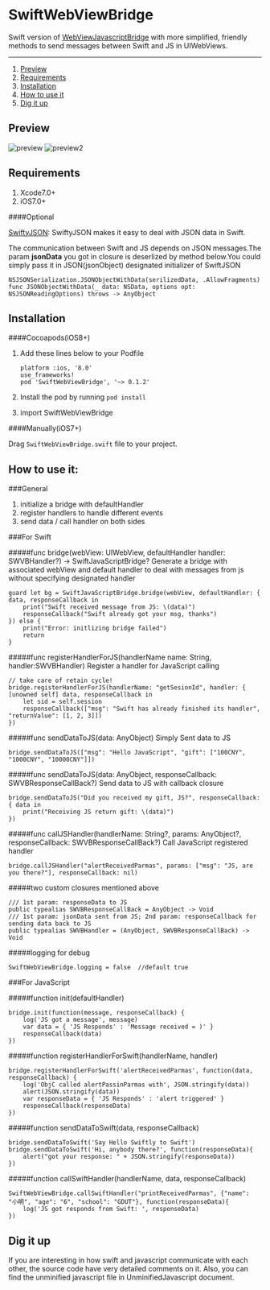 # SwiftWebViewBridge

Swift version of [WebViewJavascriptBridge](https://github.com/marcuswestin/WebViewJavascriptBridge) with more simplified, friendly methods to send messages between Swift and JS in UIWebViews.

---
1. [Preview](#1)
2. [Requirements](#2)
3. [Installation](#3)
4. [How to use it](#4)
5. [Dig it up](#5)

<h2 id="1">Preview</h2>

![preview](http://ww1.sinaimg.cn/mw690/9161297cgw1f1kurzma50j209e0go75w.jpg)
![preview2](http://ww1.sinaimg.cn/mw690/9161297cgw1f1kurzyeykj20ka0btwgz.jpg)

<h2 id="2">Requirements</h2>

1. Xcode7.0+
2. iOS7.0+

####Optional

[SwiftyJSON](https://github.com/SwiftyJSON/SwiftyJSON): SwiftyJSON makes it easy to deal with JSON data in Swift.

The communication between Swift and JS depends on JSON messages.The param **jsonData** you got in closure is deserlized by method below.You could simply pass it in JSON(jsonObject) designated initializer of SwiftJSON


	NSJSONSerialization.JSONObjectWithData(serilizedData, .AllowFragments)
	func JSONObjectWithData(_ data: NSData, options opt: NSJSONReadingOptions) throws -> AnyObject


<h2 id="3">Installation</h2>

####Cocoapods(iOS8+)

1. Add these lines below to your Podfile 

	```
	platform :ios, '8.0'
	use_frameworks!	
	pod 'SwiftWebViewBridge', '~> 0.1.2'
	```
2. Install the pod by running `pod install`
3. import SwiftWebViewBridge

####Manually(iOS7+)

Drag `SwiftWebViewBridge.swift` file to your project.

<h2 id="4">How to use it:</h2>

###General

1. initialize a bridge with defaultHandler
2. register handlers to handle different events
3. send data / call handler on both sides

###For Swift

#####func bridge(webView: UIWebView, defaultHandler handler: SWVBHandler?) -> SwiftJavaScriptBridge?
Generate a bridge with associated webView and default handler to deal with messages from js without specifying designated handler

```
guard let bg = SwiftJavaScriptBridge.bridge(webView, defaultHandler: { data, responseCallback in
	print("Swift received message from JS: \(data)")
	responseCallback("Swift already got your msg, thanks")
}) else {        
  	print("Error: initlizing bridge failed")
  	return
}
```
#####func registerHandlerForJS(handlerName name: String, handler:SWVBHandler)
Register a handler for JavaScript calling

```
// take care of retain cycle!
bridge.registerHandlerForJS(handlerName: "getSesionId", handler: { [unowned self] data, responseCallback in
	let sid = self.session            
	responseCallback(["msg": "Swift has already finished its handler", "returnValue": [1, 2, 3]])
})
```
#####func sendDataToJS(data: AnyObject)
Simply Sent data to JS 

```
bridge.sendDataToJS(["msg": "Hello JavaScript", "gift": ["100CNY", "1000CNY", "10000CNY"]])
```
#####func sendDataToJS(data: AnyObject, responseCallback: SWVBResponseCallBack?)
Send data to JS with callback closure

```
bridge.sendDataToJS("Did you received my gift, JS?", responseCallback: { data in
	print("Receiving JS return gift: \(data)")
})
```
#####func callJSHandler(handlerName: String?, params: AnyObject?, responseCallback: SWVBResponseCallBack?)
Call JavaScript registered handler

```
bridge.callJSHandler("alertReceivedParmas", params: ["msg": "JS, are you there?"], responseCallback: nil)
```
#####two custom closures mentioned above 

```
/// 1st param: responseData to JS
public typealias SWVBResponseCallBack = AnyObject -> Void
/// 1st param: jsonData sent from JS; 2nd param: responseCallback for sending data back to JS
public typealias SWVBHandler = (AnyObject, SWVBResponseCallBack) -> Void
```

#####logging for debug

```
SwiftWebViewBridge.logging = false  //default true
```

###For JavaScript

#####function init(defaultHandler)

```
bridge.init(function(message, responseCallback) {
	log('JS got a message', message)
	var data = { 'JS Responds' : 'Message received = )' }
	responseCallback(data)
})
```
#####function registerHandlerForSwift(handlerName, handler)

```
bridge.registerHandlerForSwift('alertReceivedParmas', function(data, responseCallback) {
	log('ObjC called alertPassinParmas with', JSON.stringify(data))
	alert(JSON.stringify(data))
	var responseData = { 'JS Responds' : 'alert triggered' }
	responseCallback(responseData)
})
```

#####function sendDataToSwift(data, responseCallback)

```
bridge.sendDataToSwift('Say Hello Swiftly to Swift')
bridge.sendDataToSwift('Hi, anybody there?', function(responseData){
	alert("got your response: " + JSON.stringify(responseData))
})
```

#####function callSwiftHandler(handlerName, data, responseCallback)

```
SwiftWebViewBridge.callSwiftHandler("printReceivedParmas", {"name": "小明", "age": "6", "school": "GDUT"}, function(responseData){
	log('JS got responds from Swift: ', responseData)
})
```
<h2 id="5">Dig it up</h2>

If you are interesting in how swift and javascript communicate with each other, the source code have very detailed comments on it. Also, you can find the unminified javascript file in UnminifiedJavascript document.
